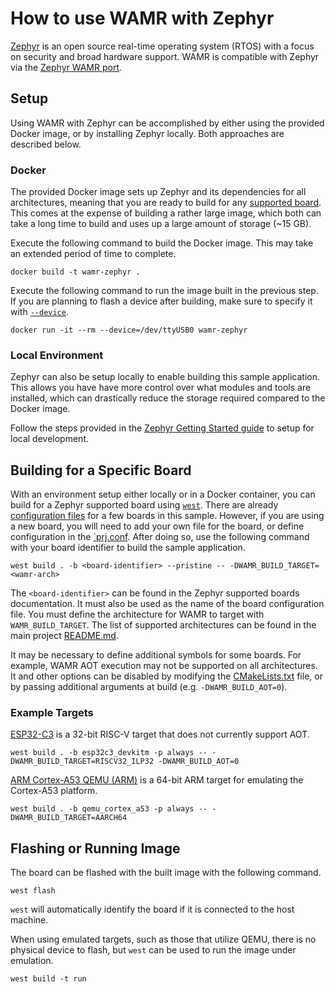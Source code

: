 # How to use WAMR with Zephyr

[Zephyr](https://www.zephyrproject.org/) is an open source real-time operating
system (RTOS) with a focus on security and broad hardware support. WAMR is
compatible with Zephyr via the [Zephyr WAMR
port](../../../../core/shared/platform/zephyr).

## Setup

Using WAMR with Zephyr can be accomplished by either using the provided Docker
image, or by installing Zephyr locally. Both approaches are described below.

### Docker

The provided Docker image sets up Zephyr and its dependencies for all
architectures, meaning that you are ready to build for any [supported
board](https://docs.zephyrproject.org/latest/boards/index.html). This comes at
the expense of building a rather large image, which both can take a long time to
build and uses up a large amount of storage (~15 GB).

Execute the following command to build the Docker image. This may take an
extended period of time to complete.

```shell
docker build -t wamr-zephyr .
```

Execute the following command to run the image built in the previous step. If
you are planning to flash a device after building, make sure to specify it with
[`--device`](https://docs.docker.com/engine/reference/run/#runtime-privilege-and-linux-capabilities).

```shell
docker run -it --rm --device=/dev/ttyUSB0 wamr-zephyr
```

### Local Environment

Zephyr can also be setup locally to enable building this sample application.
This allows you have have more control over what modules and tools are
installed, which can drastically reduce the storage required compared to the
Docker image.

Follow the steps provided in the [Zephyr Getting Started
guide](https://docs.zephyrproject.org/latest/develop/getting_started/index.html)
to setup for local development.

## Building for a Specific Board

With an environment setup either locally or in a Docker container, you can build
for a Zephyr supported board using
[`west`](https://docs.zephyrproject.org/latest/develop/west/index.html). There
are already [configuration files](./boards) for a few boards in this sample.
However, if you are using a new board, you will need to add your own file for
the board, or define configuration in the [`prj.conf](./prj.conf). After doing
so, use the following command with your board identifier to build the sample
application.

```shell
west build . -b <board-identifier> --pristine -- -DWAMR_BUILD_TARGET=<wamr-arch>
```

The `<board-identifier>` can be found in the Zephyr supported boards
documentation. It must also be used as the name of the board configuration file.
You must define the architecture for WAMR to target with `WAMR_BUILD_TARGET`.
The list of supported architectures can be found in the main project
[README.md](../../../../README.md#supported-architectures-and-platforms).

It may be necessary to define additional symbols for some boards. For example,
WAMR AOT execution may not be supported on all architectures. It and other
options can be disabled by modifying the [CMakeLists.txt](./CMakeLists.txt)
file, or by passing additional arguments at build (e.g. `-DWAMR_BUILD_AOT=0`).

### Example Targets

[ESP32-C3](https://docs.zephyrproject.org/latest/boards/riscv/esp32c3_devkitm/doc/index.html)
is a 32-bit RISC-V target that does not currently support AOT.

```shell
west build . -b esp32c3_devkitm -p always -- -DWAMR_BUILD_TARGET=RISCV32_ILP32 -DWAMR_BUILD_AOT=0
```

[ARM Cortex-A53 QEMU
(ARM)](https://docs.zephyrproject.org/latest/boards/arm64/qemu_cortex_a53/doc/index.html)
is a 64-bit ARM target for emulating the Cortex-A53 platform.

```shell
west build . -b qemu_cortex_a53 -p always -- -DWAMR_BUILD_TARGET=AARCH64 
```


## Flashing or Running Image

The board can be flashed with the built image with the following command.

```shell
west flash
```

`west` will automatically identify the board if it is connected to the host
machine.

When using emulated targets, such as those that utilize QEMU, there is no
physical device to flash, but `west` can be used to run the image under
emulation.

```shell
west build -t run
```
